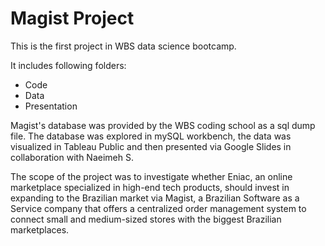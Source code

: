 # Magist Project

This is the first project in WBS data science bootcamp.

It includes following folders:
- Code
- Data
- Presentation

Magist's database was provided by the WBS coding school as a sql dump file.
The database was explored in mySQL workbench, the data was visualized in Tableau Public and then presented via Google Slides in collaboration with Naeimeh S.

The scope of the project was to investigate whether Eniac, an online marketplace specialized in high-end tech products, should invest in expanding to the Brazilian market via Magist, a Brazilian Software as a Service company that offers a centralized order management system to connect small and medium-sized stores with the biggest Brazilian marketplaces.
